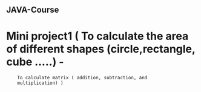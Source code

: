 ## JAVA-Course

# Mini project1 ( To calculate the area of different shapes (circle,rectangle, cube …..) -
		To calculate matrix ( addition, subtraction, and
		multiplication) )

